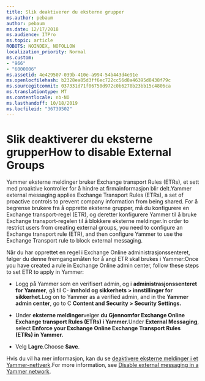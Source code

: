```yaml
---
title: Slik deaktiverer du eksterne grupper
ms.author: pebaum
author: pebaum
ms.date: 12/17/2018
ms.audience: ITPro
ms.topic: article
ROBOTS: NOINDEX, NOFOLLOW
localization_priority: Normal
ms.custom:
- "966"
- "6000006"
ms.assetid: 4e429507-039b-410e-a994-54b443d4e91e
ms.openlocfilehash: b2328ea85d3ff6ec722cc56d8a46395d8438f79c
ms.sourcegitcommit: 037331d71f06750d972c0b6278b23bb15c4806ca
ms.translationtype: MT
ms.contentlocale: nb-NO
ms.lasthandoff: 10/18/2019
ms.locfileid: "36739502"
---
```

# <a name="how-to-disable-external-groups"></a><span data-ttu-id="36046-102">Slik deaktiverer du eksterne grupper</span><span class="sxs-lookup"><span data-stu-id="36046-102">How to disable External Groups</span></span>

<span data-ttu-id="36046-103">Yammer eksterne meldinger bruker Exchange transport Rules (ETRs), et sett med proaktive kontroller for å hindre at firmainformasjon blir delt.</span><span class="sxs-lookup"><span data-stu-id="36046-103">Yammer external messaging applies Exchange Transport Rules (ETRs), a set of proactive controls to prevent company information from being shared.</span></span> <span data-ttu-id="36046-104">For å begrense brukere fra å opprette eksterne grupper, må du konfigurere en Exchange transport-regel (ETR), og deretter konfigurere Yammer til å bruke Exchange transport-regelen til å blokkere eksterne meldinger.</span><span class="sxs-lookup"><span data-stu-id="36046-104">In order to restrict users from creating external groups, you need to configure an Exchange transport rule (ETR), and then configure Yammer to use the Exchange Transport rule to block external messaging.</span></span>
  
<span data-ttu-id="36046-105">Når du har opprettet en regel i Exchange Online administrasjonssenteret, følger du denne fremgangsmåten for å angi ETR skal brukes i Yammer:</span><span class="sxs-lookup"><span data-stu-id="36046-105">Once you have created a rule in Exchange Online admin center, follow these steps to set ETR to apply in Yammer:</span></span>
  
- <span data-ttu-id="36046-106">Logg på Yammer som en verifisert admin, og i **administrasjonssenteret for Yammer**, gå til C- **innhold og sikkerhets \> innstillinger for sikkerhet.**</span><span class="sxs-lookup"><span data-stu-id="36046-106">Log on to Yammer as a verified admin, and in the **Yammer admin center**, go to C **Content and Security \> Security Settings.**</span></span>

- <span data-ttu-id="36046-107">Under **eksterne meldinger**velger **du Gjennomfør Exchange Online Exchange transport Rules (ETRs) i Yammer.**</span><span class="sxs-lookup"><span data-stu-id="36046-107">Under **External Messaging**, select **Enforce your Exchange Online Exchange Transport Rules (ETRs) in Yammer.**</span></span>

- <span data-ttu-id="36046-108">Velg **Lagre**.</span><span class="sxs-lookup"><span data-stu-id="36046-108">Choose **Save**.</span></span>

<span data-ttu-id="36046-109">Hvis du vil ha mer informasjon, kan du se [deaktivere eksterne meldinger i et Yammer-nettverk](https://docs.microsoft.com/yammer/work-with-external-users/disable-external-messaging).</span><span class="sxs-lookup"><span data-stu-id="36046-109">For more information, see [Disable external messaging in a Yammer network](https://docs.microsoft.com/yammer/work-with-external-users/disable-external-messaging).</span></span>
  